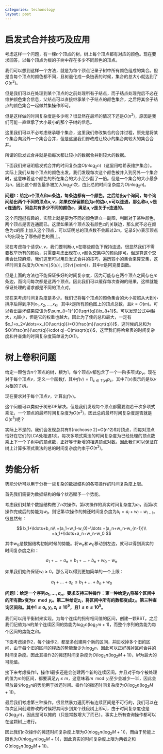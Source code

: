 ```yaml
---
categories: techonology
layout: post
---
```


# 启发式合并技巧及应用

考虑这样一个问题，有一棵$n$个顶点的树，树上每个顶点都有对应的颜色。现在要求回答，以每个顶点为根的子树中存在多少不同颜色的顶点。

我们可以想到这样一个方法，就是为每个顶点记录子树中所有颜色组成的集合。但是当每个顶点的颜色都不同，且树退化成一条链表的时候，集合的总大小就达到了$O(n^2)$。

但是我们可以在处理到某个顶点的之前处理所有子结点，而子结点处理完后不必在维护颜色集合信息，父结点可以直接继承某个子结点的颜色集合，之后将其余子结点的颜色集合一起做并集操作即可。

但是这样做的时间复杂度是多少呢？很显然在最坏的情况下还是$O(n^2)$，原因是我们可能一直继承了大小最小的那个子树的信息。

这里我们可以不必考虑继承哪个集合，这里我们修改集合的合并过程，原先是将某个集合向另外一个集合合并，但是这里我们修改成让较小的集合向较大的集合合并。

所谓的启发式合并就是指每次都让较小的数据合并到较大的数据。

下面我们来证明启发式合并的时间复杂度$O(n\log_2n)$（这里用哈希表维护集合）。实际上我们从每个顶点的颜色出发，我们发现每次这个颜色被并入到另外一个集合时，这意味着这个颜色的所在集合的大小至少翻了一倍。但是一个集合的大小最多为$n$，因此这个颜色最多被加入$\log_2n$次，由此总的时间复杂度为$O(n\log_2n)$。

**问题1：给定$n$个顶点和$m$条边，每条边都有一个颜色。之后给出$q$个询问，每个询问给出两个不同的顶点$u,v$，如果仅保留颜色为$c$的边$u,v$可以连通，那么称$u,v$是$c$连通的，问总共有多少不同的颜色$c$，满足$u,v$是关于$c$连通的。**

这个问题挺有趣的，实际上就是要为不同的颜色建立一副图，判断对于某种颜色，两个顶点是否连通而已。这里如果某个顶点没有颜色$c$的关联边，那么就不必在颜色为$c$的图上加入这个顶点，可以证明总的顶点数不会超过$2m$。记录$S(v)$表示顶点$v$的出现在了哪些颜色的图上。

现在考虑每个请求$u,v$，我们要判断$u,v$在哪些颜色下保持连通。很显然我们不需要枚举所有的颜色，只需要考虑出现在$u,v$颜色交集中的颜色即可。但是算这个交集会比较麻烦，我们这里可以用启发式合并的技巧，遍历较小的集合来算交集，这样时间复杂度为$O(min(\mid S(u)\mid, \mid S(v)\mid)\alpha(m))$，其中$\alpha$是阿克曼函数。

但是上面的方法也不能保证多好的时间复杂度，因为可能存在两个顶点之间存在$m$条边，而询问每次都是这两个顶点。因此我们可以缓存每次查询的结果，这样就能保证处理的请求都是不同的顶点对。

现在来考虑时间复杂度是多少。我们记将每个顶点的颜色集合的大小按照从大到小排序后得到序列$x_1,x_2,\ldots,x_k$，其中$k$是所有颜色图上的顶点总数，且$k=O(m)$。可以看出最坏结果应该为$\sum_{i=1}^{O(\sqrt{q})}ix_{i+1}$。可以发现公式中$i$越大，$x_i$越小，但是它的权重也越大，因此为了使的总和最大，一定有$x_1=x_2=\ldots=x_{O(\sqrt{q}})=O(\frac{m}{\sqrt{q}})$，这时候的总和为$O(\frac{m}{\sqrt{q}}\cdot q)=O(m\sqrt{q})$，这里我们将哈希表的时间复杂度和并查集的时间复杂度简单设为$O(1)$。

# 树上卷积问题

给定一颗包含$n$个顶点的树，根为$1$，每个顶点$v$都包含了一个一阶多项式$p_v$。现在对于每个顶点$v$，定义一个函数$f$，其中$f(v)=\prod_{c\in T(v)}p_c$，其中$T(v)$表示的是以$v$为根的子树。

现在要求对于每个顶点$v$，计算出$f(v)$。

这个问题可以类似于树形DP解决。但是我们发现每个顶点都需要跑若干次多项式乘法，一个顶点的最坏时间复杂度为$O(n^2)$，因此总的最坏时间复杂度是否就是$O(n^3)$呢？

实际上不是的。我们会发现总共有${n\choose 2}=O(n^2)$对顶点，而每对顶点恰好在它们的LCA处相遇1次。每次多项式乘法的时间复杂度为已经处理的顶点数乘上下一个子树中的顶点数，正好等于新增的相遇顶点对数。因此我们可以保证在树上计算多项式乘法的总的时间复杂度约束于$O(n^2)$。

# 势能分析

势能分析可以用于分析一些复杂的数据结构的各项操作的时间复杂度上限。

首先我们需要为数据结构的每个状态赋予一个势能。

考虑我们对某个数据结构做了$n$次操作。第$i$次操作的真实时间复杂度为$a_i$，而第$i$次操作完成后的势能为$w_i$。则记第$i$次操作的摊还时间复杂度为$b_i=a_i+w_i-w_{i-1}$。很显然有：

$$
b_1+\ldots+b_n\\
=(a_1+w_1-w_0)+\ldots +(a_n+w_n-w_{n-1})\\
=a_1+\ldots+a_n+w_n-w_0
$$

其中$w_0$是数据结构初始时候的势能。将$w_n$和$w_0$移动到左边，就可以得到真实的时间复杂度之和：

$$
a_1+\ldots+a_n=b_1+\ldots+b_n+w_0-w_n
$$

如果我们始终保证$w_i\geq 0$，那么可以得到更加简单的一个上限：

$$
a_1+\ldots+a_n\leq b_1+\ldots+b_n+w_0
$$

**问题1：给定一个序列$a_1,\ldots,a_n$，要求支持三种操作：第一种给定$y_i$将某个区间中的所有数$x$变为$x\mod y_i$。第二种给定$z_i$，将区间中所有的数都变成$z_i$。第三种查询区间和。其中$1\leq a_i,y_i,z_i\leq 10^9$，且$1\leq n\leq 10^5$。**

我们可以用平衡树来实现。为每个连续的拥有相同值的区间，创建一颗BST。之后我们记值为$m$的某个连续区间的势能为$\log_2n(\log_2m+1)$，而整个序列的势能为每个区间的势能之和。

下面考虑操作$2$，每个操作2，都至多创建两个新的区间，并回收掉多个旧的区间，由于每个旧的区间的释放的势能至少为$\log_2n$，因此可以正好摊掉区间合并的时间复杂度。因此其操作$2$的摊还时间复杂度为$O(\log_2n(\log_2M+1))$，$M$为最大的可能值。

接下来考虑操作$1$，操作$1$最多还是会创建两个新的连续区间，并且对于每个被处理的值为$m$的区间，都要满足$y_i\leq m$，这意味着$m\mod y_i$至少会减少一半，因此会释放最少$\log_2n$的势能用于摊还时间。操作$1$的摊还时间复杂度为$O(\log_2n(\log_2M+1))$。

最后我们考虑第三种操作，很显然暴力遍历所有连续区间是不可行的，我们可以在每次区间创建修改的时候将其同步到某个线段树上即可，由于时间复杂度也是$O(\log_2n)$，因此是可以摊的（只是常数增大了而已）。事实上所有查询操作都可以在这颗树上进行。

因此我们$n$次操作的摊还时间复杂度上限为$O(n\log_2n(\log_2M+1))$，而由于势能上限也为$O(n\log_2n(\log_2M+1))$，因此真实的时间复杂度上限为两者之和$O(n\log_2n(\log_2M+1))$。


